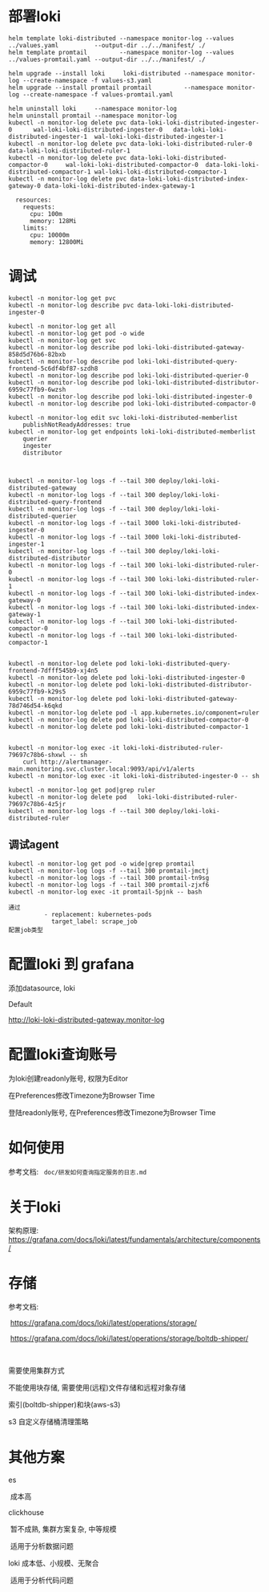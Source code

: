 # 部署loki

```
helm template loki-distributed --namespace monitor-log --values ../values.yaml          --output-dir ../../manifest/ ./
helm template promtail         --namespace monitor-log --values ../values-promtail.yaml --output-dir ../../manifest/ ./

```



```
helm upgrade --install loki     loki-distributed --namespace monitor-log --create-namespace -f values-s3.yaml
helm upgrade --install promtail promtail         --namespace monitor-log --create-namespace -f values-promtail.yaml

helm uninstall loki     --namespace monitor-log
helm uninstall promtail --namespace monitor-log
kubectl -n monitor-log delete pvc data-loki-loki-distributed-ingester-0      wal-loki-loki-distributed-ingester-0 	data-loki-loki-distributed-ingester-1  wal-loki-loki-distributed-ingester-1
kubectl -n monitor-log delete pvc data-loki-loki-distributed-ruler-0         data-loki-loki-distributed-ruler-1
kubectl -n monitor-log delete pvc data-loki-loki-distributed-compactor-0     wal-loki-loki-distributed-compactor-0 	data-loki-loki-distributed-compactor-1 wal-loki-loki-distributed-compactor-1
kubectl -n monitor-log delete pvc data-loki-loki-distributed-index-gateway-0 data-loki-loki-distributed-index-gateway-1
```



```
  resources:
    requests:
      cpu: 100m
      memory: 128Mi
    limits:
      cpu: 10000m
      memory: 12800Mi
```



# 调试


```
kubectl -n monitor-log get pvc
kubectl -n monitor-log describe pvc data-loki-loki-distributed-ingester-0

kubectl -n monitor-log get all
kubectl -n monitor-log get pod -o wide
kubectl -n monitor-log get svc
kubectl -n monitor-log describe pod loki-loki-distributed-gateway-858d5d76b6-82bxb
kubectl -n monitor-log describe pod loki-loki-distributed-query-frontend-5c6df4bf87-szdh8
kubectl -n monitor-log describe pod loki-loki-distributed-querier-0
kubectl -n monitor-log describe pod loki-loki-distributed-distributor-6959c77fb9-6wzsh
kubectl -n monitor-log describe pod loki-loki-distributed-ingester-0
kubectl -n monitor-log describe pod loki-loki-distributed-compactor-0

kubectl -n monitor-log edit svc loki-loki-distributed-memberlist
    publishNotReadyAddresses: true
kubectl -n monitor-log get endpoints loki-loki-distributed-memberlist
    querier
    ingester
    distributor
    


kubectl -n monitor-log logs -f --tail 300 deploy/loki-loki-distributed-gateway
kubectl -n monitor-log logs -f --tail 300 deploy/loki-loki-distributed-query-frontend
kubectl -n monitor-log logs -f --tail 300 deploy/loki-loki-distributed-querier
kubectl -n monitor-log logs -f --tail 3000 loki-loki-distributed-ingester-0
kubectl -n monitor-log logs -f --tail 3000 loki-loki-distributed-ingester-1
kubectl -n monitor-log logs -f --tail 300 deploy/loki-loki-distributed-distributor
kubectl -n monitor-log logs -f --tail 300 loki-loki-distributed-ruler-0
kubectl -n monitor-log logs -f --tail 300 loki-loki-distributed-ruler-1
kubectl -n monitor-log logs -f --tail 300 loki-loki-distributed-index-gateway-0
kubectl -n monitor-log logs -f --tail 300 loki-loki-distributed-index-gateway-1
kubectl -n monitor-log logs -f --tail 300 loki-loki-distributed-compactor-0
kubectl -n monitor-log logs -f --tail 300 loki-loki-distributed-compactor-1


kubectl -n monitor-log delete pod loki-loki-distributed-query-frontend-7dfff545b9-xj4n5
kubectl -n monitor-log delete pod loki-loki-distributed-ingester-0
kubectl -n monitor-log delete pod loki-loki-distributed-distributor-6959c77fb9-k29s5
kubectl -n monitor-log delete pod loki-loki-distributed-gateway-78d746d54-k6qkd
kubectl -n monitor-log delete pod -l app.kubernetes.io/component=ruler
kubectl -n monitor-log delete pod loki-loki-distributed-compactor-0
kubectl -n monitor-log delete pod loki-loki-distributed-compactor-1


kubectl -n monitor-log exec -it loki-loki-distributed-ruler-79697c78b6-shxwl -- sh
    curl http://alertmanager-main.monitoring.svc.cluster.local:9093/api/v1/alerts
kubectl -n monitor-log exec -it loki-loki-distributed-ingester-0 -- sh
```

```shell
kubectl -n monitor-log get pod|grep ruler
kubectl -n monitor-log delete pod   loki-loki-distributed-ruler-79697c78b6-4z5jr
kubectl -n monitor-log logs -f --tail 300 deploy/loki-loki-distributed-ruler
```


## 调试agent

```
kubectl -n monitor-log get pod -o wide|grep promtail
kubectl -n monitor-log logs -f --tail 300 promtail-jmctj
kubectl -n monitor-log logs -f --tail 300 promtail-tn9sg
kubectl -n monitor-log logs -f --tail 300 promtail-zjxf6
kubectl -n monitor-log exec -it promtail-5pjnk -- bash
```



```
通过
          - replacement: kubernetes-pods
            target_label: scrape_job
配置job类型
```



# 配置loki 到 grafana

添加datasource, loki

Default

http://loki-loki-distributed-gateway.monitor-log



# 配置loki查询账号

为loki创建readonly账号, 权限为Editor

在Preferences修改Timezone为Browser Time

登陆readonly账号, 在Preferences修改Timezone为Browser Time

# 如何使用

参考文档:  ` doc/研发如何查询指定服务的日志.md`





# 关于loki

架构原理: https://grafana.com/docs/loki/latest/fundamentals/architecture/components/





# 存储

参考文档:

​	https://grafana.com/docs/loki/latest/operations/storage/

​	https://grafana.com/docs/loki/latest/operations/storage/boltdb-shipper/

​	



需要使用集群方式

不能使用块存储, 需要使用(远程)文件存储和远程对象存储

索引(boltdb-shipper)和块(aws-s3)



s3
	自定义存储桶清理策略



# 其他方案

es

​	成本高

clickhouse

​	暂不成熟, 集群方案复杂, 中等规模

​	适用于分析数据问题

loki
	成本低、小规模、无聚合

​	适用于分析代码问题
